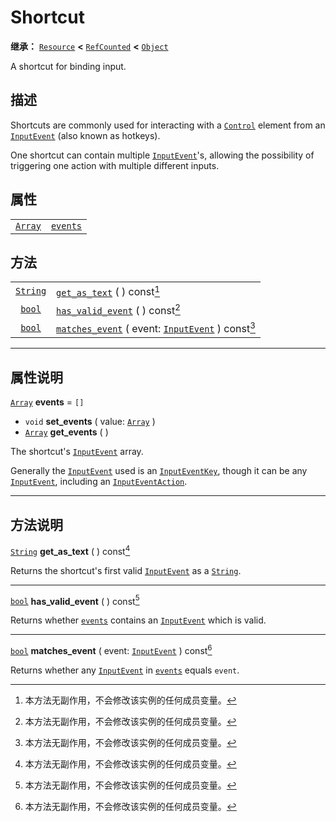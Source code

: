 <!-- ⚠ 请勿编辑本文件 ⚠ -->
<!-- 本文档使用脚本从 WeDot 引擎源码仓库生成。 -->
<!-- 生成脚本：https://github.com/WeDot-Engine/WeDot/tree/4.3/doc/tools/make_md.py； -->
<!-- 原文件：https://github.com/WeDot-Engine/WeDot/tree/4.3/doc/classes/Shortcut.xml。 -->

<div id="_class_shortcut"></div>

# Shortcut

**继承：** [`Resource`](class_resource.md) **<** [`RefCounted`](class_refcounted.md) **<** [`Object`](class_object.md)

A shortcut for binding input.

## 描述

Shortcuts are commonly used for interacting with a [`Control`](class_control.md) element from an [`InputEvent`](class_inputevent.md) (also known as hotkeys).

One shortcut can contain multiple [`InputEvent`](class_inputevent.md)'s, allowing the possibility of triggering one action with multiple different inputs.

## 属性

|||
|:-:|:--|
| [`Array`](class_array.md) | [`events`](#class_shortcut_property_events) | ``[]`` |

## 方法

|||
|:-:|:--|
| [`String`](class_string.md) | [`get_as_text`](class_shortcutmd#class_shortcut_method_get_as_text) ( ) const[^const]                                                |
| [`bool`](class_bool.md)     | [`has_valid_event`](class_shortcutmd#class_shortcut_method_has_valid_event) ( ) const[^const]                                        |
| [`bool`](class_bool.md)     | [`matches_event`](class_shortcutmd#class_shortcut_method_matches_event) ( event: [`InputEvent`](class_inputevent.md) ) const[^const] |

<!-- rst-class:: classref-section-separator -->

---

## 属性说明

<div id="_class_shortcut_property_events"></div>

[`Array`](class_array.md) **events** = ``[]`` <div id="class_shortcut_property_events"></div>

- `void` **set_events** ( value: [`Array`](class_array.md) )
- [`Array`](class_array.md) **get_events** ( )

The shortcut's [`InputEvent`](class_inputevent.md) array.

Generally the [`InputEvent`](class_inputevent.md) used is an [`InputEventKey`](class_inputeventkey.md), though it can be any [`InputEvent`](class_inputevent.md), including an [`InputEventAction`](class_inputeventaction.md).

<!-- rst-class:: classref-section-separator -->

---

## 方法说明

<div id="_class_shortcut_method_get_as_text"></div>

[`String`](class_string.md) **get_as_text** ( ) const[^const]<div id="class_shortcut_method_get_as_text"></div>

Returns the shortcut's first valid [`InputEvent`](class_inputevent.md) as a [`String`](class_string.md).

<!-- rst-class:: classref-item-separator -->

---

<div id="_class_shortcut_method_has_valid_event"></div>

[`bool`](class_bool.md) **has_valid_event** ( ) const[^const]<div id="class_shortcut_method_has_valid_event"></div>

Returns whether [`events`](#class_shortcut_property_events) contains an [`InputEvent`](class_inputevent.md) which is valid.

<!-- rst-class:: classref-item-separator -->

---

<div id="_class_shortcut_method_matches_event"></div>

[`bool`](class_bool.md) **matches_event** ( event: [`InputEvent`](class_inputevent.md) ) const[^const]<div id="class_shortcut_method_matches_event"></div>

Returns whether any [`InputEvent`](class_inputevent.md) in [`events`](#class_shortcut_property_events) equals `event`.

[^virtual]: 本方法通常需要用户覆盖才能生效。
[^const]: 本方法无副作用，不会修改该实例的任何成员变量。
[^vararg]: 本方法除了能接受在此处描述的参数外，还能够继续接受任意数量的参数。
[^constructor]: 本方法用于构造某个类型。
[^static]: 调用本方法无需实例，可直接使用类名进行调用。
[^operator]: 本方法描述的是使用本类型作为左操作数的有效运算符。
[^bitfield]: 这个值是由下列位标志构成位掩码的整数。
[^void]: 无返回值。
